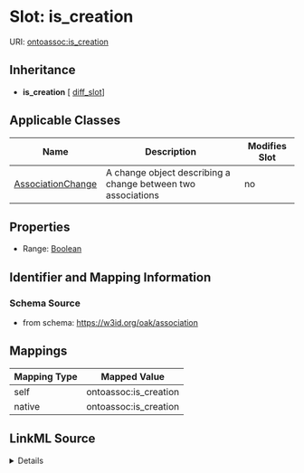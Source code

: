

# Slot: is_creation



URI: [ontoassoc:is_creation](https://w3id.org/oak/association/is_creation)




## Inheritance

* **is_creation** [ [diff_slot](diff_slot.md)]






## Applicable Classes

| Name | Description | Modifies Slot |
| --- | --- | --- |
| [AssociationChange](AssociationChange.md) | A change object describing a change between two associations |  no  |







## Properties

* Range: [Boolean](Boolean.md)





## Identifier and Mapping Information







### Schema Source


* from schema: https://w3id.org/oak/association




## Mappings

| Mapping Type | Mapped Value |
| ---  | ---  |
| self | ontoassoc:is_creation |
| native | ontoassoc:is_creation |




## LinkML Source

<details>
```yaml
name: is_creation
from_schema: https://w3id.org/oak/association
rank: 1000
mixins:
- diff_slot
alias: is_creation
domain_of:
- AssociationChange
range: boolean

```
</details>